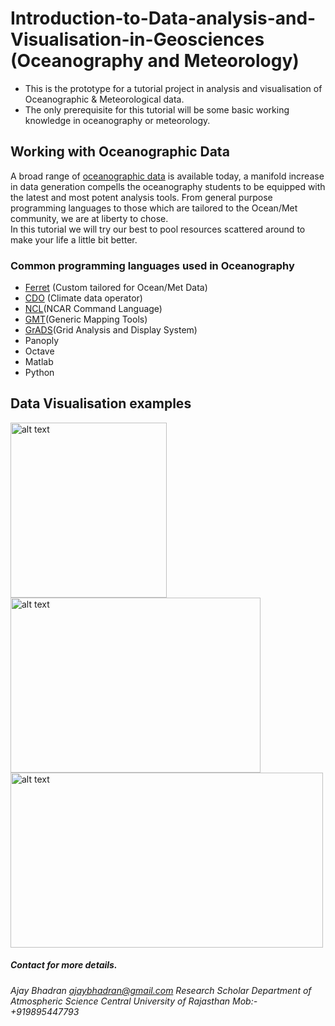 # Introduction-to-Data-analysis-and-Visualisation-in-Geosciences (Oceanography and Meteorology)
* This is the prototype for a tutorial project in analysis and visualisation of Oceanographic &amp; Meteorological data.<br/>
* The only prerequisite for this tutorial will be some basic working knowledge in oceanography or meteorology.<br/>
## Working with Oceanographic Data
A broad range of [oceanographic data](http://www.cgd.ucar.edu/cas/tn404/text/tn404_7.html) is available today, a manifold increase in data generation compells the oceanography students to be equipped with the latest and most potent analysis tools. From general purpose programming languages to those which are tailored to the Ocean/Met community, we are at liberty to chose.<br/>
In this tutorial we will try our best to pool resources scattered around to make your life a little bit better.
### Common programming languages used in Oceanography
* [Ferret](https://ferret.pmel.noaa.gov/Ferret/) (Custom tailored for Ocean/Met Data)
* [CDO](https://code.mpimet.mpg.de/projects/cdo/) (Climate data operator)
* [NCL](https://www.ncl.ucar.edu/)(NCAR Command Language)
* [GMT](http://gmt.soest.hawaii.edu/)(Generic Mapping Tools)
* [GrADS](http://cola.gmu.edu/grads/)(Grid Analysis and Display System)
* Panoply
* Octave
* Matlab
* Python
## Data Visualisation examples
<img title="GrADS" src="https://user-images.githubusercontent.com/70136677/91067673-dbf10780-e650-11ea-970b-d1c16eaee43e.png" title="ss" alt="alt text" width="250" height="280"><img title="NCL" src="https://user-images.githubusercontent.com/70136677/91067688-e01d2500-e650-11ea-9a84-b2d7e1c0a2af.png" alt="alt text" width="400" height="280"><br/>
<img title="GMT" src="https://user-images.githubusercontent.com/70136677/91067683-de536180-e650-11ea-8222-a53000bc0297.png" alt="alt text" width="500" height="280">

##### Contact for more details.<br/>
*Ajay Bhadran*
*ajaybhadran@gmail.com*
*Research Scholar*
*Department of Atmospheric Science*
*Central University of  Rajasthan*
*Mob:-+919895447793*

